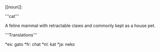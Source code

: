 [[noun]]:

'''cat'''

A feline mammal with retractable claws and commonly kept as a house pet.

'''Translations'''

*es: gato
*fr: chat
*nl: kat
*ja: neko